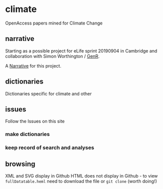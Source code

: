 # climate
OpenAccess papers mined for Climate Change

## narrative
Starting as a possible project for eLife sprint 20190904 in Cambridge and collaboration
with Simon Worthington / [GenR](https://genr.eu/wp/open-science-and-climate-change-a-genr-theme/).

A [Narrative](narrative.md) for this project.


## dictionaries
Dictionaries specific for climate and other

## issues
Follow the Issues on this site 
### make dictionaries
### keep record of search and analyses

## browsing
XML and SVG display in Github
HTML does not display in Github - to view `fullDatatable.heml` need to download the file or `git clone`
(worth doing!)

